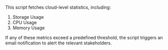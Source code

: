 This script fetches cloud-level statistics, including:
<ol>
<li>Storage Usage</li>
<li>CPU Usage</li>
<li>Memory Usage</li>
</ol>
If any of these metrics exceed a predefined threshold, the script triggers an email notification to alert the relevant stakeholders.
